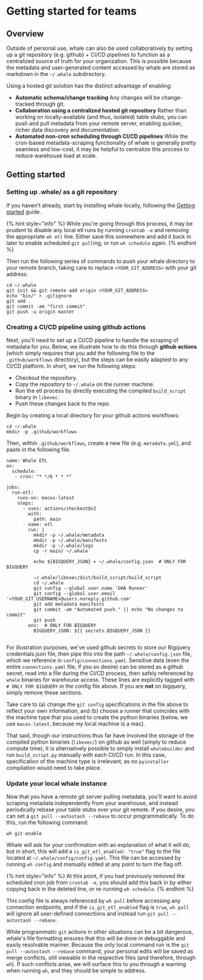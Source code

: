 # Getting started for teams

## Overview

Outside of personal use, whale can also be used collaboratively by setting up a git repository \(e.g. github\) + CI/CD pipelines to function as a centralized source of truth for your organization. This is possible because the metadata and user-generated content accessed by whale are stored as markdown in the `~/.whale` subdirectory.

Using a hosted git solution has the distinct advantage of enabling:

* **Automatic schema/change tracking** Any changes will be change-tracked through git.
* **Collaboration using a centralized hosted git repository** Rather than working on locally-available \(and thus, isolated\) table stubs, you can push and pull metadata from your remote server, enabling quicker, richer data discovery and documentation.
* **Automated non-cron scheduling through CI/CD pipelines** While the cron-based metadata-scraping functionality of whale is generally pretty seamless and low-cost, it may be helpful to centralize this process to reduce warehouse load at scale.

## Getting started

### Setting up .whale/ as a git repository

If you haven't already, start by installing whale locally, following the [Getting started](./#installation) guide.

{% hint style="info" %}
While you're going through this process, it may be prudent to disable any local etl runs by running `crontab -e` and removing the appropriate `wh etl` line. Either save this somewhere and add it back in later to enable scheduled `git pull`ing, or run `wh schedule` again.
{% endhint %}

Then run the following series of commands to push your whale directory to your remote branch, taking care to replace `<YOUR_GIT_ADDRESS>` with your git address.

```text
cd ~/.whale
git init && git remote add origin <YOUR_GIT_ADDRESS>
echo "bin/" > .gitignore
git add .
git commit -am "first commit"
git push -u origin master
```

### Creating a CI/CD pipeline using github actions

Next, you'll need to set up a CI/CD pipeline to handle the scraping of metadata for you. Below, we illustrate how to do this through **github actions** \(which simply requires that you add the following file to the `.github/workflows` directory\), but the steps can be easily adapted to any CI/CD platform. In short, we run the following steps:

* Checkout the repository.
* Copy the repository to `~/.whale` on the runner machine.
* Run the etl process by directly executing the compiled `build_script` binary in `libexec`.
* Push these changes back to the repo.

Begin by creating a local directory for your github actions workflows:

```text
cd ~/.whale
mkdir -p .github/workflows
```

Then, within `.github/workflows`, create a new file \(e.g. `metadata.yml`\), and paste in the following file.

```text
name: Whale ETL
on:
  schedule:
   - cron: "* */6 * * *"

jobs:
  run-etl:
    runs-on: macos-latest
    steps:
      - uses: actions/checkout@v2
        with:
          path: main
      - name: etl
        run: |
          mkdir -p ~/.whale/metadata
          mkdir -p ~/.whale/manifests
          mkdir -p ~/.whale/logs
          cp -r main/ ~/.whale

          echo ${BIGQUERY_JSON} > ~/.whale/config.json  # ONLY FOR BIGQUERY 
          
          ~/.whale/libexec/dist/build_script/build_script
          cd ~/.whale
          git config --global user.name 'GHA Runner'
          git config --global user.email '<YOUR_GIT_USERNAME>@users.noreply.github.com'
          git add metadata manifests
          git commit -am "Automated push." || echo "No changes to commit"
          git push
        env:  # ONLY FOR BIGQUERY
          BIGQUERY_JSON: ${{ secrets.BIGQUERY_JSON }}


```

For illustration purposes, we've used github secrets to store our Bigquery credentials.json file, then pipe this into the path `~/.whale/config.json` file, which we reference in `config/connections.yaml`. Sensitive data \(even the entire `connections.yaml` file, if you so desire\) can be stored as a github secret, read into a file during the CI/CD process, then safely referenced by `whale` binaries for warehouse access. These lines are explicitly tagged with `# ONLY FOR BIGQUERY` in the config file above. If you are **not** on bigquery, simply remove these sections.

Take care to \(a\) change the `git config` specifications in the file above to reflect your own information, and \(b\) choose a runner that coincides with the machine type that you used to create the python binaries \(below, we use `macos-latest`, because my local machine is a mac\).

That said, though our instructions thus far have involved the storage of the compiled python binaries \(`libexec/`\) on github as well \(simply to reduce compute time\), it is alternatively possible to simply install `whalebuilder` and run `build_script.py` manually with each CI/CD run. In this case, specification of the machine type is irrelevant, as no `pyinstaller` compilation would need to take place.

### Update your local whale instance

Now that you have a remote git server pulling metadata, you'll want to avoid scraping metadata independently from your warehouse, and instead periodically rebase your table stubs over your git remote. If you desire, you can set a `git pull --autostash --rebase` to occur programmatically. To do this, run the following command:

```text
wh git-enable
```

Whale will ask for your confirmation with an explanation of what it will do, but in short, this will add a `is_git_etl_enabled: "true"` flag to the file located at `~/.whale/config/config.yaml`. This file can be accessed by running `wh config` and manually edited at any point to turn the flag off.

{% hint style="info" %}
At this point, if you had previously removed the scheduled cron job from `crontab -e`, you should add this back in by either copying back in the deleted line, or re-running `wh schedule`.
{% endhint %}

This config file is always referenced by `wh pull` before accessing any connection endpoints, and if the `is_git_etl_enabled` flag is `true`, `wh pull` will ignore all user-defined connections and instead run `git pull --autostash --rebase`.

While programmatic `git` actions in other situations can be a bit dangerous, whale's file formatting ensures that this will be done in debuggable and easily resolvable manner. Because the only local command run is the `git pull --autostash --rebase` command, your personal edits will be saved as merge conflicts, still viewable in the respective files \(and therefore, through `wh`\). If such conflicts arise, we will surface this to you through a warning when running `wh`, and they should be simple to address.

